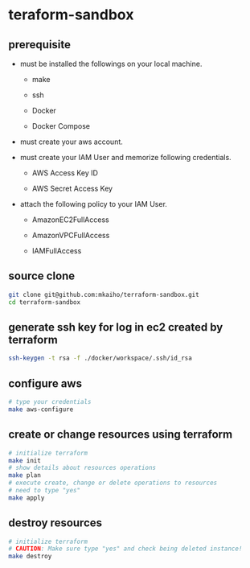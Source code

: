 # teraform-sandbox

## prerequisite

- must be installed the followings on your local machine.

  - make

  - ssh

  - Docker

  - Docker Compose

- must create your aws account.

- must create your IAM User and memorize following credentials.

  - AWS Access Key ID

  - AWS Secret Access Key

- attach the following policy to your IAM User.

  - AmazonEC2FullAccess

  - AmazonVPCFullAccess

  - IAMFullAccess

## source clone

```.sh
git clone git@github.com:mkaiho/terraform-sandbox.git
cd terraform-sandbox
```

## generate ssh key for log in ec2 created by terraform

```.sh
ssh-keygen -t rsa -f ./docker/workspace/.ssh/id_rsa
```

## configure aws

```.sh
# type your credentials
make aws-configure
```

## create or change resources using terraform

```.sh
# initialize terraform
make init
# show details about resources operations 
make plan
# execute create, change or delete operations to resources
# need to type "yes"
make apply
```

## destroy resources

```.sh
# initialize terraform
# CAUTION: Make sure type "yes" and check being deleted instance!
make destroy
```

